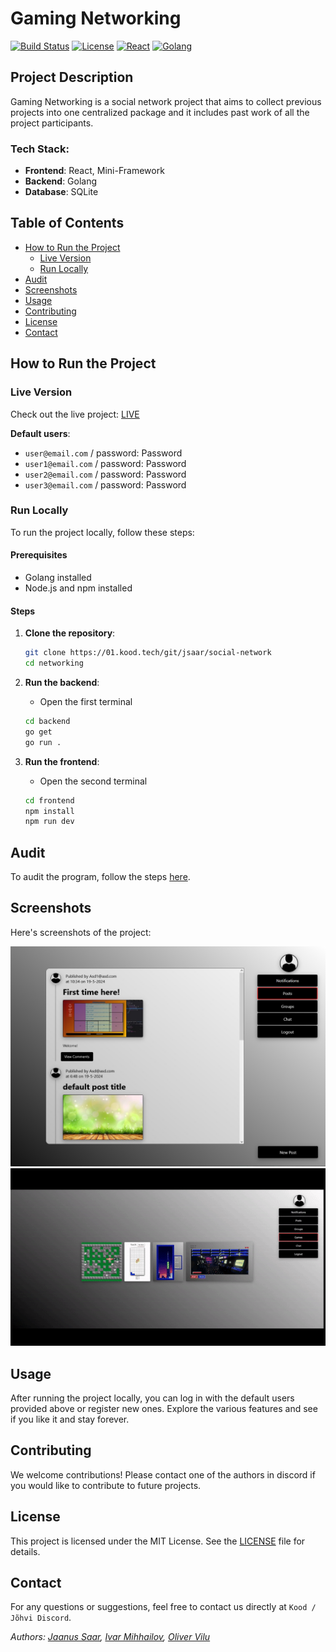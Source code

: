 # Gaming Networking

[![Build Status](https://img.shields.io/github/actions/workflow/status/The-Estonian/networking/docker-image.yml?branch=master)](https://github.com/The-Estonian/networking/actions)
[![License](https://img.shields.io/badge/license-MIT-blue)](https://opensource.org/license/mit)
[![React](https://img.shields.io/badge/frontend-react-blue)](https://reactjs.org/)
[![Golang](https://img.shields.io/badge/backend-golang-green)](https://golang.org/)

## Project Description

Gaming Networking is a social network project that aims to collect previous projects into one centralized package and it includes past work of all the project participants.

### Tech Stack:

- **Frontend**: React, Mini-Framework
- **Backend**: Golang
- **Database**: SQLite

## Table of Contents

- [How to Run the Project](#how-to-run-the-project)
  - [Live Version](#live-version)
  - [Run Locally](#run-locally)
- [Audit](#audit)
- [Screenshots](#screenshots)
- [Usage](#usage)
- [Contributing](#contributing)
- [License](#license)
- [Contact](#contact)

## How to Run the Project

### Live Version

Check out the live project: [LIVE](https://www.devpipe.ee)

**Default users**:

- `user@email.com` / password: Password
- `user1@email.com` / password: Password
- `user2@email.com` / password: Password
- `user3@email.com` / password: Password

### Run Locally

To run the project locally, follow these steps:

#### Prerequisites

- Golang installed
- Node.js and npm installed

#### Steps

1. **Clone the repository**:

   ```bash
   git clone https://01.kood.tech/git/jsaar/social-network
   cd networking
   ```

2. **Run the backend**:

   - Open the first terminal

   ```bash
   cd backend
   go get
   go run .
   ```

3. **Run the frontend**:
   - Open the second terminal
   ```bash
   cd frontend
   npm install
   npm run dev
   ```

## Audit

To audit the program, follow the steps [here](https://github.com/01-edu/public/tree/master/subjects/bomberman-dom/audit).

## Screenshots

Here's screenshots of the project:

![Project Screenshot](socialNetwork.jpg)
![Games Screenshot](socialGaming.gif)

## Usage

After running the project locally, you can log in with the default users provided above or register new ones. Explore the various features and see if you like it and stay forever.

## Contributing

We welcome contributions! Please contact one of the authors in discord if you would like to contribute to future projects.

## License

This project is licensed under the MIT License. See the [LICENSE](https://opensource.org/license/mit) file for details.

## Contact

For any questions or suggestions, feel free to contact us directly at `Kood / Jõhvi Discord`.

_Authors: [Jaanus Saar](https://01.kood.tech/git/jsaar), [Ivar Mihhailov](https://01.kood.tech/git/imihhail), [Oliver Vilu](https://01.kood.tech/git/ovilu)_
